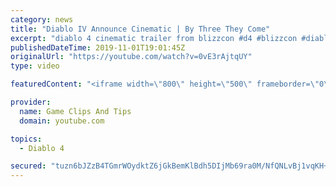 ```yaml
---
category: news
title: "Diablo IV Announce Cinematic | By Three They Come"
excerpt: "diablo 4 cinematic trailer from blizzcon #d4 #blizzcon #diablo."
publishedDateTime: 2019-11-01T19:01:45Z
originalUrl: "https://youtube.com/watch?v=0vE3rAjtqUY"
type: video

featuredContent: "<iframe width=\"800\" height=\"500\" frameborder=\"0\" src=\"https://www.youtube.com/embed/0vE3rAjtqUY\" allow=\"accelerometer; autoplay; encrypted-media; gyroscope; picture-in-picture\" allowfullscreen></iframe>"

provider:
  name: Game Clips And Tips
  domain: youtube.com

topics:
  - Diablo 4

secured: "tuzn6bJZzB4TGmrWOydktZ6jGkBemKlBdh5DIjMb69ra0M/NfQNLvBj1vqKH+Tqva/FxEopW7L2xFLI8w4MALJW7uE5A+DTwJ3dTD9zuT5XPBJIsymv9yr2gjjn5kPmeiPTZclYsbF7HdZgjFUSqke6TEstHjjg30aZJZhFn1dh9NRQFT32NccayTJiTB/AqGJR6bq4pp2aZ9uP/2T7INnFcclRpwQQpu7i/FJ68Ew3GzSkUC/COAdl8nDUPFE9HzN7ZXTC29X2KaVEg53rQ7SeUWu9FSPNPXO21nSr1JAxHyEwpFWbx71gReKV54ChcIqGWin6bPrep3+8PCQD2dQrUp5yzx6rci5zvvL2L59xZhgQV70vbJPjJAGgeZetnlL0TL1wDMOjkMwLUIIHNdg==;xETKXPpWEhUyudCkBgCuTw=="
---
```


